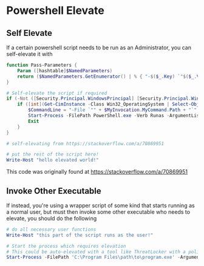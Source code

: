 # Powershell Elevate

## Self Elevate

If a certain powershell script needs to be run as an Administrator, you can self-elevate it with

```powershell
function Pass-Parameters {
    Param ([hashtable]$NamedParameters)
    return ($NamedParameters.GetEnumerator() | % { "-$($_.Key) `"$($_.Value)`"" }) -join " "
}

# Self-elevate the script if required
if (-Not ([Security.Principal.WindowsPrincipal] [Security.Principal.WindowsIdentity]::GetCurrent()).IsInRole([Security.Principal.WindowsBuiltInRole] 'Administrator')) {
    if ([int](Get-CimInstance -Class Win32_OperatingSystem | Select-Object -ExpandProperty BuildNumber) -ge 6000) {
        $CommandLine = "-File `"" + $MyInvocation.MyCommand.Path + "`" " + (Pass-Parameters $MyInvocation.BoundParameters) + " " + $MyInvocation.UnboundArguments
        Start-Process -FilePath PowerShell.exe -Verb Runas -ArgumentList $CommandLine
        Exit
    }
}

# self-elevating from https://stackoverflow.com/a/70869951

# put the rest of the script here!
Write-Host "hello elevated world!"
```

This code was originally found at <https://stackoverflow.com/a/70869951>

## Invoke Other Executable

If instead, you're using a wrapper script of some kind that starts running as a normal user, but must then invoke some other executable who needs to elevate, you should do the following

```powershell
# do all necessary user functions
Write-Host "this part of the script runs as the user!"

# Start the process which requires elevation 
# This could be auto-elevated with a tool like ThreatLocker with a policy for the specified -FilePath
Start-Process -FilePath 'C:\Program Files\path\to\program.exe' -ArgumentList "--example", "args" -Verb RunAs
```
